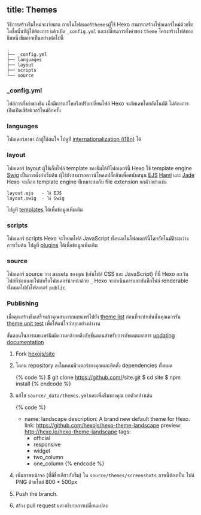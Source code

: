 title: Themes
---
วิธีการสร้างธีมใหม่จะงา่ยมาก ภายในโฟลเดอร์`themes`ผู้ใช้ Hexo สามารถสร้างโฟลเดอร์ใหม่ด้วยชื่อใดชื่อนั้นท่ีผู้ใช้ต้องการ แล้วเปิด `_config.yml` และเปลี่ยนการตั้งค่าของ `theme`  โครงสร้างไฟล์ของธีมหนึ่งธีมอาจเป็นอย่างต่อไปนี้ 

``` plain
.
├── _config.yml
├── languages
├── layout
├── scripts
└── source
```

### _config.yml

ไฟล์การตั้งค่าของธีม เมื่อมีการแก้ไขหรือปรับเปลี่ยนไฟล์ Hexo จะอัพเดทโดยอัตโนมัติ ไม่ต้องการเปิดเปิดเซิร์ฟเวอร์ใหม่อีกครั้ง


### languages

โฟลเดอร์ภาษา ถ้าผู้ใช้สนใจ ไปดูท่ี [internationalization (i18n)](internationalization.html) ได้

### layout

โฟลเดอร์ layout ผู้ใช้เก็บไฟล์ template ของธีมได้ท่ีโฟลเดอร์นี้ 
Hexo ใช้ template engine [Swig] เป็นการตั้งค่าเริ่มต้น ผุ้ใช้ยังสามารถดาวน์โหลดปลั๊กอินเพื่อสนับสนุน [EJS] [Haml] และ [Jade]  Hexo จะเลือก template engine ท่ีเหมาะสมกับ file extension ยกตัวอย่างเช่น

``` plain
layout.ejs   - ใช้ EJS
layout.swig  - ใช้ Swig
```

ไปดูท่ี [templates](templates.html) ได้เพื่อข้อมูลเพิ่มเติม

### scripts

โฟลเดอร์ scripts Hexo จะโหลดไฟล์ JavaScript ทั้งหมดในโฟลเดอร์นี้โดยอัตโนมัติระหว่างการเริ่มต้น
ไปดูที่ [plugins](plugins.html) ได้เพื่อข้อมูลเพิ่มเติม

### source

โฟลเดอร์ source วาง assets ของคุณ (เช่นไฟล์ CSS และ JavaScript) ที่นี่ Hexo ละเว้นไฟล์ที่ซ่อนและไฟล์หรือโฟลเดอร์นำหน้าด้วย `_`
Hexo จะดำเนินการและบันทึกไฟล์ renderable ทั้งหมดไปยังโฟลเดอร์ `public`

### Publishing

เมื่อคุณสร้างธีมเสร็จแล้วคุณสามารถเผยแพร่ไปยัง [theme list](/themes)  ก่อนที่จะทำเช่นนั้นคุณควรรัน  [theme unit test](https://github.com/hexojs/hexo-theme-unit-test) เพื่อให้แน่ใจว่าทุกอย่างทำงาน

ขั้นตอนในการเผยแพร่ธีมมีความคล้ายคลึงกับขั้นตอนสำหรับการอัพเดตเอกสาร  [updating documentation](contributing.html#Updating_Documentation)

1. Fork [hexojs/site]
2. โคลน repository ลงในคอมพิวเตอร์ของคุณและติดตั้ง dependencies ทั้งหมด

    {% code %}
    $ git clone https://github.com/<username>/site.git
    $ cd site
    $ npm install
    {% endcode %}

3. แก้ไข `source/_data/themes.yml`และเพิ่มธีมของคุณ ยกตัวอย่างเช่น

    {% code %}
    - name: landscape
      description: A brand new default theme for Hexo.
      link: https://github.com/hexojs/hexo-theme-landscape
      preview: http://hexo.io/hexo-theme-landscape
      tags:
        - official
        - responsive
        - widget
        - two_column
        - one_column
    {% endcode %}

4. เพิ่มภาพหน้าจอ (ที่มีชื่อเดียวกับธีม) ใน `source/themes/screenshots` ภาพนี้ต้องเป็น ไฟล์ PNG ด้วยไซส์ 800 * 500px
5. Push the branch.
6. สร้าง pull request และอธิบายการเปลี่ยนแปลง

[EJS]: https://github.com/hexojs/hexo-renderer-ejs
[Swig]: http://paularmstrong.github.com/swig/
[Haml]: https://github.com/hexojs/hexo-renderer-haml
[Jade]: https://github.com/hexojs/hexo-renderer-jade
[hexojs/site]: https://github.com/hexojs/site